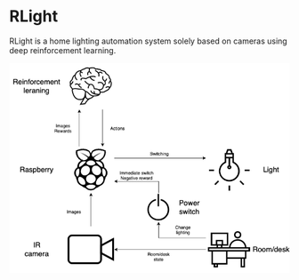 # RLight
RLight is a home lighting automation system solely based on cameras using deep reinforcement learning.

![System illustration](system.png)
